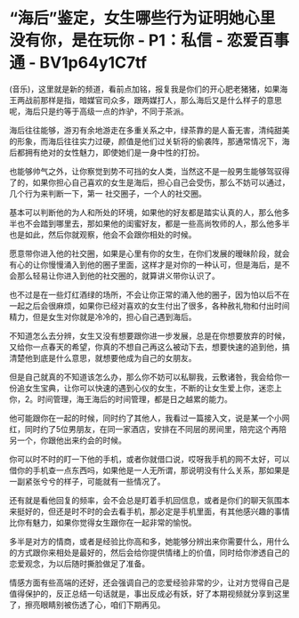 # “海后”鉴定，女生哪些行为证明她心里没有你，是在玩你 - P1：私信 - 恋爱百事通 - BV1p64y1C7tf

(音乐)，这里就是新的频道，看前点加铭，报复我是你们的开心肥老猪猪，如果海王两战前那样是指，暗媒官司众多，跟两媒打人，那么海后又是什么样子的意思呢，海后只是约等于高级一点的炸驴，不同于茶派。

海后往往能够，游刃有余地游走在多重关系之中，绿茶靠的是人畜无害，清纯甜美的形象，而海后往往实力过硬，颜值是他们过关斩将的偷袭阵，那通常情况下，海后都拥有绝对的女性魅力，即使她们是一身中性的打扮。

也能够帅气之外，让你察觉到势不可挡的女人类，当然这不是一般男生能够驾驭得了的，如果你担心自己喜欢的女生是海后，担心自己会受伤，那么不妨可以通过，几个行为来判断一下，第一 社交圈子，一个人的社交圈。

基本可以判断他的为人和所处的环境，如果他的好友都是踏实认真的人，那么他多半也不会踏到哪里去，那如果他的闺蜜好友，都是一些高尚牧师的人，那么他多半也是如此，然后你就观察，他会不会跟你相处的时候。

愿意带你进入他的社交圈，如果是心里有你的女生，在你们发展的暧昧阶段，就会有心的让你慢慢涌入到他的圈子里面，这样才是对你的一种认可，但是海后，是不会那么轻易让你进入到他的社交圈的，就算讲义带你认识了。

也不过是在一些灯红酒绿的场所，不会让你正常的涌入他的圈子，因为怕以后不在一起之后会很麻烦，如果你已经对喜欢的女生付出了很多，各种赦礼物和付出时间精力，但是女生对你就是冷冷的，担心自己遇到海后。

不知道怎么去分辨，女生又没有想要跟你进一步发展，总是在你想要放弃的时候，又给你一点春天的希望，你真的不想自己再这么被动下去，想要快速的追到他，搞清楚他到底是什么意思，就想要他成为自己的女朋友。

但是自己就真的不知道该怎么办，那么你不妨可以私聊我，云敷诸咎，我会给你一份追女生宝典，让你可以快速的遇到心仪的女生，不断的让女生爱上你，迷恋上你，2。时间管理，海王海后的时间管理，都是日之越累的能力。

他可能跟你在一起的时候，同时约了其他人，我看过一篇接入文，说是某一个小网红，同时约了5位男朋友，在同一家酒店，安排在不同层的房间里，陪完这个再陪另一个，你跟他出来约会的时候。

你可以时不时的盯一下他的手机，或者你就借口说，哎呀我手机的网不太好，可以借你的手机查一点东西吗，如果他是一人无所谓，那说明没有什么关系，那如果是一副紧张兮兮的样子，可能就有一些情况了。

还有就是看他回复的频率，会不会总是盯着手机回信息，或者是你们的聊天氛围本来挺好的，但还是时不时的会去看手机，那必定是手机里面，有其他感兴趣的事情比你有魅力，如果你觉得女生跟你在一起非常的愉悦。

多半是对方的情商，或者是经验比你高和多，她能够分辨出来你需要什么，用什么的方式跟你来相处是最好的，然后会给你提供情绪上的价值，同时给你渗透自己的恋爱观念，为以后随时撕脸做足了准备。

情感方面有些高端的还好，还会强调自己的恋爱经验非常的少，让对方觉得自己是值得保护的，反正总结一句话就是，事出反成必有妖，好了本期视频就分享到这里了，擦亮眼睛别被伤透了心，咱们下期再见。

